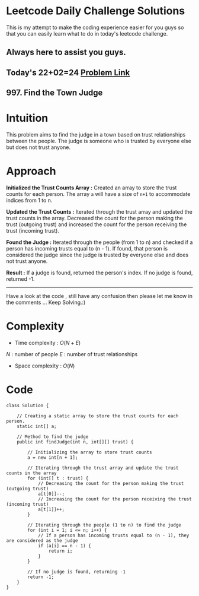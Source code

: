 # Leetcode Daily Challenge Solutions

This is my attempt to make the coding experience easier for you guys so that you can easily learn what to do in today's leetcode challenge.

## Always here to assist you guys.

## Today's 22+02=24 [Problem Link](https://leetcode.com/problems/find-the-town-judge/description/?envType=daily-question&envId=2024-02-22)
## 997. Find the Town Judge

# Intuition
<!-- Describe your first thoughts on how to solve this problem. -->
This problem aims to find the judge in a town based on trust relationships between the people. The judge is someone who is trusted by everyone else but does not trust anyone.

# Approach
<!-- Describe your approach to solving the problem. -->

**Initialized the Trust Counts Array :** Created an array to store the trust counts for each person. The array `a` will have a size of `n+1` to accommodate indices from 1 to n.

**Updated the Trust Counts :** Iterated through the trust array and updated the trust counts in the array. Decreased the count for the person making the trust (outgoing trust) and increased the count for the person receiving the trust (incoming trust).

**Found the Judge :** Iterated through the people (from 1 to n) and checked if a person has incoming trusts equal to (n - 1). If found, that person is considered the judge since the judge is trusted by everyone else and does not trust anyone.

**Result :** If a judge is found, returned the person's index. If no judge is found, returned -1.

---
Have a look at the code , still have any confusion then please let me know in the comments ... Keep Solving.:)

# Complexity
- Time complexity :  $O(N+E)$
<!-- Add your time complexity here, e.g. $$O(n)$$ -->
$N$ : number of people
$E$ : number of trust relationships
- Space complexity : $O(N)$
<!-- Add your space complexity here, e.g. $$O(n)$$ -->

# Code
```
class Solution {

    // Creating a static array to store the trust counts for each person.
    static int[] a;

    // Method to find the judge
    public int findJudge(int n, int[][] trust) {
        
        // Initializing the array to store trust counts
        a = new int[n + 1];

        // Iterating through the trust array and update the trust counts in the array
        for (int[] t : trust) {
            // Decreasing the count for the person making the trust (outgoing trust)
            a[t[0]]--;
            // Increasing the count for the person receiving the trust (incoming trust)
            a[t[1]]++;
        }

        // Iterating through the people (1 to n) to find the judge
        for (int i = 1; i <= n; i++) {
            // If a person has incoming trusts equal to (n - 1), they are considered as the judge
            if (a[i] == n - 1) {
                return i;
            }
        }

        // If no judge is found, returning -1
        return -1;
    }
}
```